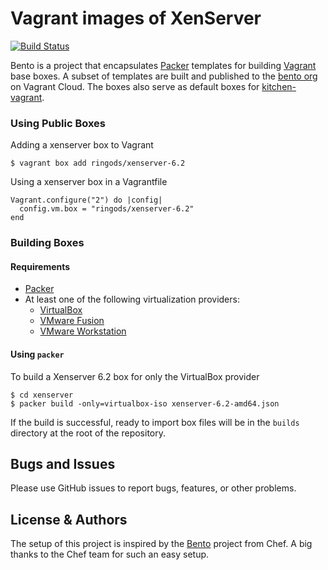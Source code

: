 # Vagrant images of XenServer

[![Build Status](http://img.shields.io/travis/ringods/xenserver.svg)][travis]

Bento is a project that encapsulates [Packer](https://www.packer.io/) templates for building [Vagrant](https://www.vagrantup.com/) base boxes. A subset of templates are built and published to the [bento org](https://app.vagrantup.com/bento) on Vagrant Cloud. The boxes also serve as default boxes for [kitchen-vagrant](https://github.com/test-kitchen/kitchen-vagrant/).

### Using Public Boxes

Adding a xenserver box to Vagrant

```
$ vagrant box add ringods/xenserver-6.2
```

Using a xenserver box in a Vagrantfile

```
Vagrant.configure("2") do |config|
  config.vm.box = "ringods/xenserver-6.2"
end
```

### Building Boxes

#### Requirements

- [Packer](https://www.packer.io/)
- At least one of the following virtualization providers:
  - [VirtualBox](https://www.virtualbox.org)
  - [VMware Fusion](https://www.vmware.com/products/fusion.html)
  - [VMware Workstation](https://www.vmware.com/products/workstation.html)

#### Using `packer`

To build a Xenserver 6.2 box for only the VirtualBox provider

```
$ cd xenserver
$ packer build -only=virtualbox-iso xenserver-6.2-amd64.json
```

If the build is successful, ready to import box files will be in the `builds` directory at the root of the repository.

## Bugs and Issues

Please use GitHub issues to report bugs, features, or other problems.

## License & Authors

The setup of this project is inspired by the [Bento][bento] project from Chef. A big thanks to
the Chef team for such an easy setup.

[travis]: https://travis-ci.org/ringods/xenserver-images
[bento]: https://github.com/chef/bento
